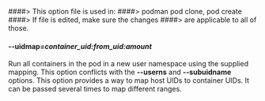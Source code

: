 ####> This option file is used in:
####> podman pod clone, pod create
####> If file is edited, make sure the changes
####> are applicable to all of those.

#### **--uidmap**=_container_uid:from_uid:amount_

Run all containers in the pod in a new user namespace using the supplied mapping. This
option conflicts with the **--userns** and **--subuidname** options. This
option provides a way to map host UIDs to container UIDs. It can be passed
several times to map different ranges.
